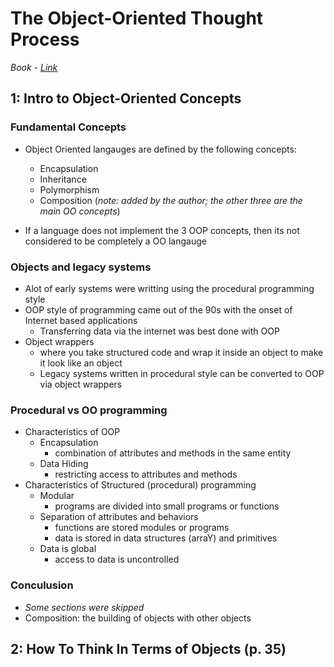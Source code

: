 # The Object-Oriented Thought Process

*Book - [Link](https://www.oreilly.com/library/view/object-oriented-thought-process/9780135182130/)*

## 1: Intro to Object-Oriented Concepts

### Fundamental Concepts

- Object Oriented langauges are defined by the following concepts:
  - Encapsulation
  - Inheritance
  - Polymorphism
  - Composition (*note: added by the author; the other three are the main OO concepts*)

- If a language does not implement the 3 OOP concepts, then its not considered to be completely a OO langauge

### Objects and legacy systems

- Alot of early systems were writting using the procedural programming style
- OOP style of programming came out of the 90s with the onset of Internet based applications
  - Transferring data via the internet was best done with OOP
- Object wrappers
  - where you take structured code and wrap it inside an object to make it look like an object
  - Legacy systems written in procedural style can be converted to OOP via object wrappers

### Procedural vs OO programming
- Characteristics of OOP 
  - Encapsulation
    - combination of attributes and methods in the same entity
  - Data Hiding
    - restricting access to attributes and methods
- Characteristics of Structured (procedural) programming 
  - Modular
    - programs are divided into small programs or functions 
  - Separation of attributes and behaviors
    - functions are stored modules or programs
    - data is stored in data structures (arraY) and primitives
  - Data is global
    - access to data is uncontrolled

### Conculusion

- *Some sections were skipped*
- Composition: the building of objects with other objects

## 2: How To Think In Terms of Objects (p. 35)




